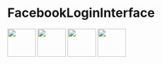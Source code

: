 # FacebookLoginInterface
<div>
  <img width="64" src="https://github.com/pedroeduardo36/FacebookLoginInterface/assets/72145714/3daf7b19-86d5-4507-baab-26b7f7d2b411"/>
  <img width="64" src="https://github.com/pedroeduardo36/FacebookLoginInterface/assets/72145714/4675218a-f73b-45e7-85ab-19ef90caeea2"/>
  <img width="64" src="https://github.com/pedroeduardo36/FacebookLoginInterface/assets/72145714/dff5ba4d-b9b8-486a-b299-1dfe6d864c37"/>
  <img width="64" src="https://github.com/pedroeduardo36/FacebookLoginInterface/assets/72145714/3ef7066d-c16b-4998-a9f7-03f07834d99e"/>

</div>


